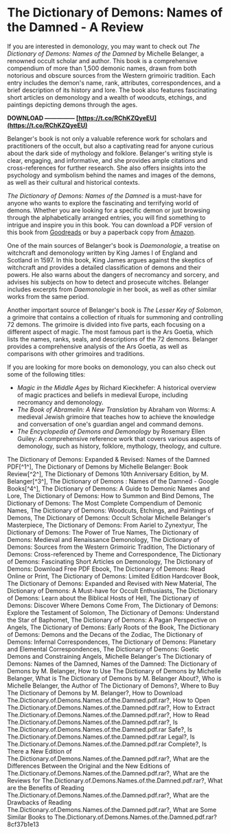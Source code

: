 
 
# The Dictionary of Demons: Names of the Damned - A Review
 
If you are interested in demonology, you may want to check out *The Dictionary of Demons: Names of the Damned* by Michelle Belanger, a renowned occult scholar and author. This book is a comprehensive compendium of more than 1,500 demonic names, drawn from both notorious and obscure sources from the Western grimoiric tradition. Each entry includes the demon's name, rank, attributes, correspondences, and a brief description of its history and lore. The book also features fascinating short articles on demonology and a wealth of woodcuts, etchings, and paintings depicting demons through the ages.
 
**DOWNLOAD ————— [https://t.co/RChKZQyeEU](https://t.co/RChKZQyeEU)**


 
Belanger's book is not only a valuable reference work for scholars and practitioners of the occult, but also a captivating read for anyone curious about the dark side of mythology and folklore. Belanger's writing style is clear, engaging, and informative, and she provides ample citations and cross-references for further research. She also offers insights into the psychology and symbolism behind the names and images of the demons, as well as their cultural and historical contexts.
 
*The Dictionary of Demons: Names of the Damned* is a must-have for anyone who wants to explore the fascinating and terrifying world of demons. Whether you are looking for a specific demon or just browsing through the alphabetically arranged entries, you will find something to intrigue and inspire you in this book. You can download a PDF version of this book from [Goodreads](https://www.goodreads.com/book/show/8169210-the-dictionary-of-demons) or buy a paperback copy from [Amazon](https://www.amazon.com/Dictionary-Demons-Names-Damned/dp/0738723061).
  
One of the main sources of Belanger's book is *Daemonologie*, a treatise on witchcraft and demonology written by King James I of England and Scotland in 1597. In this book, King James argues against the skeptics of witchcraft and provides a detailed classification of demons and their powers. He also warns about the dangers of necromancy and sorcery, and advises his subjects on how to detect and prosecute witches. Belanger includes excerpts from *Daemonologie* in her book, as well as other similar works from the same period.
 
Another important source of Belanger's book is *The Lesser Key of Solomon*, a grimoire that contains a collection of rituals for summoning and controlling 72 demons. The grimoire is divided into five parts, each focusing on a different aspect of magic. The most famous part is the Ars Goetia, which lists the names, ranks, seals, and descriptions of the 72 demons. Belanger provides a comprehensive analysis of the Ars Goetia, as well as comparisons with other grimoires and traditions.
 
If you are looking for more books on demonology, you can also check out some of the following titles:
 
- *Magic in the Middle Ages* by Richard Kieckhefer: A historical overview of magic practices and beliefs in medieval Europe, including necromancy and demonology.
- *The Book of Abramelin: A New Translation* by Abraham von Worms: A medieval Jewish grimoire that teaches how to achieve the knowledge and conversation of one's guardian angel and command demons.
- *The Encyclopedia of Demons and Demonology* by Rosemary Ellen Guiley: A comprehensive reference work that covers various aspects of demonology, such as history, folklore, mythology, theology, and culture.

The Dictionary of Demons: Expanded & Revised: Names of the Damned PDF[^1^],  The Dictionary of Demons by Michelle Belanger: Book Review[^2^],  The Dictionary of Demons 10th Anniversary Edition, by M. Belanger[^3^],  The Dictionary of Demons : Names of the Damned - Google Books[^4^],  The Dictionary of Demons: A Guide to Demonic Names and Lore,  The Dictionary of Demons: How to Summon and Bind Demons,  The Dictionary of Demons: The Most Complete Compendium of Demonic Names,  The Dictionary of Demons: Woodcuts, Etchings, and Paintings of Demons,  The Dictionary of Demons: Occult Scholar Michelle Belanger's Masterpiece,  The Dictionary of Demons: From Aariel to Zynextyur,  The Dictionary of Demons: The Power of True Names,  The Dictionary of Demons: Medieval and Renaissance Demonology,  The Dictionary of Demons: Sources from the Western Grimoiric Tradition,  The Dictionary of Demons: Cross-referenced by Theme and Correspondence,  The Dictionary of Demons: Fascinating Short Articles on Demonology,  The Dictionary of Demons: Download Free PDF Ebook,  The Dictionary of Demons: Read Online or Print,  The Dictionary of Demons: Limited Edition Hardcover Book,  The Dictionary of Demons: Expanded and Revised with New Material,  The Dictionary of Demons: A Must-have for Occult Enthusiasts,  The Dictionary of Demons: Learn about the Biblical Hosts of Hell,  The Dictionary of Demons: Discover Where Demons Come From,  The Dictionary of Demons: Explore the Testament of Solomon,  The Dictionary of Demons: Understand the Star of Baphomet,  The Dictionary of Demons: A Pagan Perspective on Angels,  The Dictionary of Demons: Early Roots of the Book,  The Dictionary of Demons: Demons and the Decans of the Zodiac,  The Dictionary of Demons: Infernal Correspondences,  The Dictionary of Demons: Planetary and Elemental Correspondences,  The Dictionary of Demons: Goetic Demons and Constraining Angels,  Michelle Belanger's The Dictionary of Demons: Names of the Damned,  Names of the Damned: The Dictionary of Demons by M. Belanger,  How to Use The Dictionary of Demons by Michelle Belanger,  What is The Dictionary of Demons by M. Belanger About?,  Who is Michelle Belanger, the Author of The Dictionary of Demons?,  Where to Buy The Dictionary of Demons by M. Belanger?,  How to Download The.Dictionary.of.Demons.Names.of.the.Damned.pdf.rar?,  How to Open The.Dictionary.of.Demons.Names.of.the.Damned.pdf.rar?,  How to Extract The.Dictionary.of.Demons.Names.of.the.Damned.pdf.rar?,  How to Read The.Dictionary.of.Demons.Names.of.the.Damned.pdf.rar?,  Is The.Dictionary.of.Demons.Names.of.the.Damned.pdf.rar Safe?,  Is The.Dictionary.of.Demons.Names.of.the.Damned.pdf.rar Legal?,  Is The.Dictionary.of.Demons.Names.of.the.Damned.pdf.rar Complete?,  Is There a New Edition of The.Dictionary.of.Demons.Names.of.the.Damned.pdf.rar?,  What are the Differences Between the Original and the New Editions of The.Dictionary.of.Demons.Names.of.the.Damned.pdf.rar?,  What are the Reviews for The.Dictionary.of.Demons.Names.of.the.Damned.pdf.rar?,  What are the Benefits of Reading The.Dictionary.of.Demons.Names.of.the.Damned.pdf.rar?,  What are the Drawbacks of Reading The.Dictionary.of.Demons.Names.of.the.Damned.pdf.rar?,  What are Some Similar Books to The.Dictionary.of.Demons.Names.of.the.Damned.pdf.rar?
 8cf37b1e13
 
